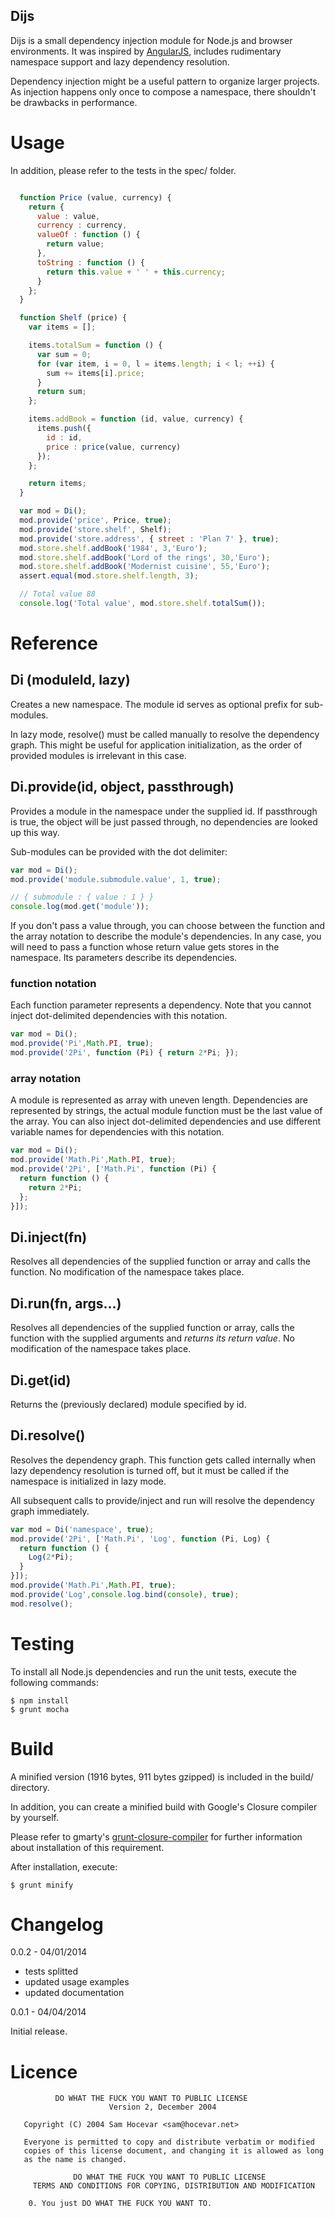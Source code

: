 Dijs
----

Dijs is a small dependency injection module for Node.js and browser environments. It was inspired
by [AngularJS](http://www.angularjs.org/), includes rudimentary namespace support and lazy
dependency resolution.

Dependency injection might be a useful pattern to organize larger projects. As injection happens
only once to compose a namespace, there shouldn't be drawbacks in performance.

# Usage
In addition, please refer to the tests in the spec/ folder.

````js

  function Price (value, currency) {
    return {
      value : value,
      currency : currency,
      valueOf : function () {
        return value;
      },
      toString : function () {
        return this.value + ' ' + this.currency;
      }
    };
  }

  function Shelf (price) {
    var items = [];

    items.totalSum = function () {
      var sum = 0;
      for (var item, i = 0, l = items.length; i < l; ++i) {
        sum += items[i].price;
      }
      return sum;
    };

    items.addBook = function (id, value, currency) {
      items.push({
        id : id,
        price : price(value, currency)
      });
    };

    return items;
  }

  var mod = Di();
  mod.provide('price', Price, true);
  mod.provide('store.shelf', Shelf);
  mod.provide('store.address', { street : 'Plan 7' }, true);
  mod.store.shelf.addBook('1984', 3,'Euro');
  mod.store.shelf.addBook('Lord of the rings', 30,'Euro');
  mod.store.shelf.addBook('Modernist cuisine', 55,'Euro');
  assert.equal(mod.store.shelf.length, 3);

  // Total value 88
  console.log('Total value', mod.store.shelf.totalSum());

````

# Reference

## Di (moduleId, lazy)

Creates a new namespace. The module id serves as optional prefix for sub-modules.

In lazy mode, resolve() must be called manually to resolve the dependency graph. This might be
useful for application initialization, as the order of provided modules is irrelevant in this case.

## Di.provide(id, object, passthrough)

Provides a module in the namespace under the supplied id. If passthrough is true, the object will
be just passed through, no dependencies are looked up this way.

Sub-modules can be provided with the dot delimiter:

````js
var mod = Di();
mod.provide('module.submodule.value', 1, true);

// { submodule : { value : 1 } }
console.log(mod.get('module'));
````

If you don't pass a value through, you can choose between the function and the array notation to
describe the module's dependencies. In any case, you will need to pass a function whose return value
gets stores in the namespace. Its parameters describe its dependencies.

### function notation

Each function parameter represents a dependency.
Note that you cannot inject dot-delimited dependencies with this notation.

````js
var mod = Di();
mod.provide('Pi',Math.PI, true);
mod.provide('2Pi', function (Pi) { return 2*Pi; });
````

### array notation

A module is represented as array with uneven length. Dependencies are represented by strings, the
actual module function must be the last value of the array.
You can also inject dot-delimited dependencies and use different variable names for dependencies
with this notation.

````js
var mod = Di();
mod.provide('Math.Pi',Math.PI, true);
mod.provide('2Pi', ['Math.Pi', function (Pi) {
  return function () {
    return 2*Pi;
  };
}]);
````

## Di.inject(fn)

Resolves all dependencies of the supplied function or array and calls the function.
No modification of the namespace takes place.

## Di.run(fn, args...)

Resolves all dependencies of the supplied function or array, calls the function with the supplied
arguments and _returns its return value_. No modification of the namespace takes place.

## Di.get(id)

Returns the (previously declared) module specified by id.

## Di.resolve()

Resolves the dependency graph. This function gets called internally when lazy dependency resolution
is turned off, but it must be called if the namespace is initialized in lazy mode.

All subsequent calls to provide/inject and run will resolve the dependency graph immediately.

````js
var mod = Di('namespace', true);
mod.provide('2Pi', ['Math.Pi', 'Log', function (Pi, Log) {
  return function () {
    Log(2*Pi);
  }
}]);
mod.provide('Math.Pi',Math.PI, true);
mod.provide('Log',console.log.bind(console), true);
mod.resolve();
````

# Testing

To install all Node.js dependencies and run the unit tests, execute the following commands:
````
$ npm install
$ grunt mocha
````

# Build
A minified version (1916 bytes, 911 bytes gzipped) is included in the build/ directory.

In addition, you can create a minified build with Google's Closure compiler by yourself.

Please refer to gmarty's [grunt-closure-compiler](https://github.com/gmarty/grunt-closure-compiler)
for further information about installation of this requirement.

After installation, execute:

````
$ grunt minify
````

# Changelog

0.0.2 - 04/01/2014

- tests splitted
- updated usage examples
- updated documentation

0.0.1 - 04/04/2014

Initial release.

# Licence
````
          DO WHAT THE FUCK YOU WANT TO PUBLIC LICENSE
                      Version 2, December 2004

   Copyright (C) 2004 Sam Hocevar <sam@hocevar.net>

   Everyone is permitted to copy and distribute verbatim or modified
   copies of this license document, and changing it is allowed as long
   as the name is changed.

              DO WHAT THE FUCK YOU WANT TO PUBLIC LICENSE
     TERMS AND CONDITIONS FOR COPYING, DISTRIBUTION AND MODIFICATION

    0. You just DO WHAT THE FUCK YOU WANT TO.
````
